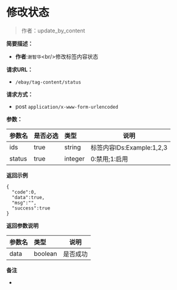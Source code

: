 # 修改状态

> 作者：update_by_content

**简要描述：** 

- **作者**:`谢智华`&lt;br/&gt;修改标签内容状态

**请求URL：** 
- ` /ebay/tag-content/status `
  
**请求方式：**
- post `application/x-www-form-urlencoded` 

**参数：** 

|参数名|是否必选|类型|说明|
|:----    |:---|:----- |-----   |
|ids |true  |string |标签内容IDs:Example:1,2,3 |
|status |true  |integer |0:禁用;1:启用 |

 **返回示例**

``` 
{
  "code":0,
  "data":true,
  "msg":"",
  "success":true
}
```

 **返回参数说明** 

|参数名|类型|说明|
|:-----  |:-----|----- |
|data |boolean  |是否成功

 **备注** 

-